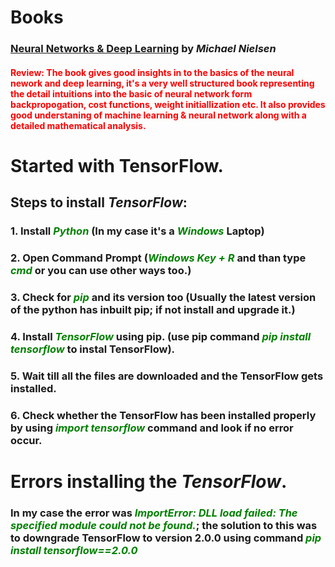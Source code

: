 # Books
### [Neural Networks & Deep Learning](http://neuralnetworksanddeeplearning.com/index.html) by _Michael Nielsen_
#### <font color="red">Review: The book gives good insights in to the basics of the neural nework and deep learning, it's a very well structured book representing the detail intuitions into the basic of neural network form backpropogation, cost functions, weight initiallization etc. It also provides good understaning of machine learning & neural network along with a detailed mathematical analysis. </font>


# Started with TensorFlow.
## Steps to install _TensorFlow_:
### 1. Install <font color="green"><em> Python </em></font> (In my case it's a <font color="green"><em>Windows</em></font> Laptop) 
### 2. Open Command Prompt (<font color="green"><em>Windows Key + R</em> </font>and than type <font color="green"><em>cmd</em></font> or you can use other ways too.)
### 3. Check for <font color="green"><em>pip</em></font> and its version too (Usually the latest version of the python has inbuilt pip; if not install and upgrade it.)
### 4. Install <font color="green"><em>TensorFlow</em></font> using pip. (use pip command <font color="green"><em>pip install tensorflow</em></font> to instal TensorFlow).
### 5. Wait till all the files are downloaded and the TensorFlow gets installed.
### 6. Check whether the TensorFlow has been installed properly by using <font color="green"><em>import tensorflow</em></font> command and look if no error occur.

# Errors installing the _TensorFlow_.

### In my case the error was <font color="green"><em>ImportError: DLL load failed: The specified module could not be found.</em></font>; the solution to this was to downgrade TensorFlow to version 2.0.0 using command <font color="green"><em>pip install tensorflow==2.0.0</em></font> 


